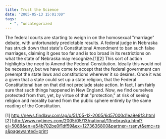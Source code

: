 ```yaml
---
title: Trust the Science
date: "2005-05-13 15:01:00"
tags:
  - ", "uncategorized
---
```

<p>The federal courts are starting to weigh in on the homosexual
"marriage" debate, with unfortunately predictable results.  A federal
judge in Nebraska has struck down that state's Constitutional
Amendment to ban such false marriages, claiming it goes too far and
is too broad in its restrictions on what the state of Nebraska may
recognize.[1][2] This sort of action highlights the need to Amend
the Federal Constitution.  Ideally this would not be necessary,
but we have come to accept that the federal government can preempt
the state laws and constitutions wherever it so desires.  Once it
was a given that a state could set up a state religion, that the
Federal Constitutional ban on that did not preclude state action.
In fact, I am fairly sure that such things happened in New England.
Now, we find ourselves protected from that, yet, by virtue of that
"protection," at risk of seeing religion and morality baned from the
public sphere entirely by the same reading of the Constitution.</p>

[1] http://news.findlaw.com/ap/o/51/05-12-2005/6d57000d1ea9e9f3.html
<br  /> [2]
http://www.nytimes.com/2005/05/13/national/13nebraska.html?ei=5088&en=a54b702be0f1df59&ex=1273636800&partner=rssnyt&emc=rss&pagewanted=print

